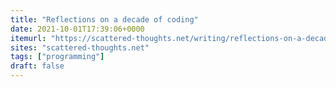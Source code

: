 ```yaml
---
title: "Reflections on a decade of coding"
date: 2021-10-01T17:39:06+0000
itemurl: "https://scattered-thoughts.net/writing/reflections-on-a-decade-of-coding"
sites: "scattered-thoughts.net"
tags: ["programming"]
draft: false
---
```

